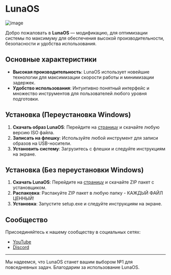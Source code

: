 # LunaOS

![image](https://github.com/user-attachments/assets/6e32faf5-9d3c-4870-af82-a2b3cb067fa8)

Добро пожаловать в **LunaOS** — модификацию, для оптимизации системы по максимуму для обеспечения высокой производительности, безопасности и удобства использования.

## Основные характеристики

- **Высокая производительность**: LunaOS использует новейшие технологии для максимизации скорости работы и минимизации задержек.
- **Удобство использования**: Интуитивно понятный интерфейс и множество инструментов для пользователей любого уровня подготовки.

## Установка (Переустановка Windows)

1. **Скачать образ LunaOS**: Перейдите на [страницу](https://gobobdev.github.io/mods) и скачайте любую версию ISO файла.
2. **Записать на флешку**: Используйте любой инструмент для записи образов на USB-носители.
3. **Установить систему**: Загрузитесь с флешки и следуйте инструкциям на экране.

## Установка (Без переустановки Windows)

1. **Скачать LunaOS**: Перейдите на [страницу](https://gobobdev.github.io/mods) и скачайте ZIP пакет с установщиком.
2. **Распаковка**: Распакуйте ZIP пакет в любую папку - КАЖДЫЙ ФАЙЛ ЦЕННЫЙ!
3. **Установка**: Запустите setup.exe и следуйте инструкциям на экране.

## Сообщество

Присоединяйтесь к нашему сообществу в социальных сетях:

- [YouTube](https://www.youtube.com/@LunaOSproject)
- [Discord](https://discord.gg/jrtDVYwagz)


---

Мы надеемся, что LunaOS станет вашим выбором №1 для повседневных задач. Благодарим за использование LunaOS.
